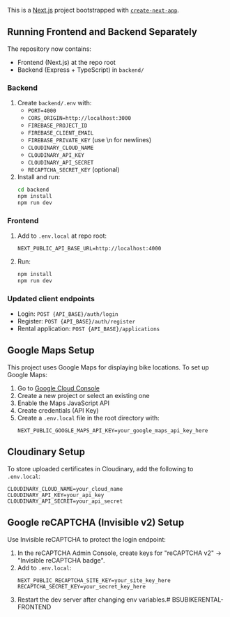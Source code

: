 This is a [Next.js](https://nextjs.org) project bootstrapped with [`create-next-app`](https://nextjs.org/docs/app/api-reference/cli/create-next-app).

## Running Frontend and Backend Separately

The repository now contains:
- Frontend (Next.js) at the repo root
- Backend (Express + TypeScript) in `backend/`

### Backend
1. Create `backend/.env` with:
   - `PORT=4000`
   - `CORS_ORIGIN=http://localhost:3000`
   - `FIREBASE_PROJECT_ID`
   - `FIREBASE_CLIENT_EMAIL`
   - `FIREBASE_PRIVATE_KEY` (use \n for newlines)
   - `CLOUDINARY_CLOUD_NAME`
   - `CLOUDINARY_API_KEY`
   - `CLOUDINARY_API_SECRET`
   - `RECAPTCHA_SECRET_KEY` (optional)
2. Install and run:
   ```bash
   cd backend
   npm install
   npm run dev
   ```

### Frontend
1. Add to `.env.local` at repo root:
   ```
   NEXT_PUBLIC_API_BASE_URL=http://localhost:4000
   ```
2. Run:
   ```bash
   npm install
   npm run dev
   ```

### Updated client endpoints
- Login: `POST {API_BASE}/auth/login`
- Register: `POST {API_BASE}/auth/register`
- Rental application: `POST {API_BASE}/applications`

## Google Maps Setup

This project uses Google Maps for displaying bike locations. To set up Google Maps:

1. Go to [Google Cloud Console](https://console.cloud.google.com/)
2. Create a new project or select an existing one
3. Enable the Maps JavaScript API
4. Create credentials (API Key)
5. Create a `.env.local` file in the root directory with:
   ```
   NEXT_PUBLIC_GOOGLE_MAPS_API_KEY=your_google_maps_api_key_here
   ```

## Cloudinary Setup

To store uploaded certificates in Cloudinary, add the following to `.env.local`:

```
CLOUDINARY_CLOUD_NAME=your_cloud_name
CLOUDINARY_API_KEY=your_api_key
CLOUDINARY_API_SECRET=your_api_secret
```

## Google reCAPTCHA (Invisible v2) Setup

Use Invisible reCAPTCHA to protect the login endpoint:

1. In the reCAPTCHA Admin Console, create keys for "reCAPTCHA v2" → "Invisible reCAPTCHA badge".
2. Add to `.env.local`:
   ```
   NEXT_PUBLIC_RECAPTCHA_SITE_KEY=your_site_key_here
   RECAPTCHA_SECRET_KEY=your_secret_key_here
   ```
3. Restart the dev server after changing env variables.# BSUBIKERENTAL-FRONTEND
